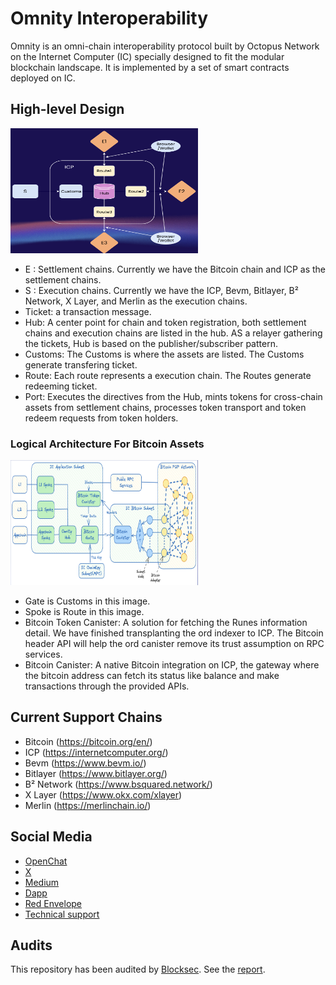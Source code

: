 # Omnity Interoperability

Omnity is an omni-chain interoperability protocol built by Octopus Network on the Internet Computer (IC) specially designed to fit the modular blockchain landscape. It is implemented by a set of smart contracts deployed on IC.

## High-level Design

<img width="300" height="200" alt="Omnity" src="./img/omnity.png">

* E : Settlement chains. Currently we have the Bitcoin chain and ICP as the settlement chains.
* S : Execution chains. Currently we have the ICP, Bevm, Bitlayer, B² Network, X Layer, and Merlin as the execution chains.
* Ticket: a transaction message.
* Hub: A center point for chain and token registration, both settlement chains and execution chains are listed in the hub. AS a relayer gathering the tickets, Hub is based on the publisher/subscriber pattern.
* Customs: The Customs is where the assets are listed. The Customs generate transfering ticket.
* Route: Each route represents a execution chain. The Routes generate redeeming ticket.
* Port: Executes the directives from the Hub, mints tokens for cross-chain assets from settlement chains, processes token transport and token redeem requests from token holders.

### Logical Architecture For Bitcoin Assets
<img width="300" height="200" alt="BTC" src="./img/btc.png">

* Gate is Customs in this image.
* Spoke is Route in this image.
* Bitcoin Token Canister:  A solution for fetching the Runes information detail. We have finished transplanting the ord indexer to ICP. The Bitcoin header API will help the ord canister remove its trust assumption on RPC services.
* Bitcoin Canister: A native Bitcoin integration on ICP, the gateway where the bitcoin address can fetch its status like balance and make transactions through the provided APIs.

## Current Support Chains

* Bitcoin (https://bitcoin.org/en/)
* ICP (https://internetcomputer.org/)
* Bevm (https://www.bevm.io/)
* Bitlayer (https://www.bitlayer.org/)
* B² Network (https://www.bsquared.network/)
* X Layer (https://www.okx.com/xlayer)
* Merlin (https://merlinchain.io/)

## Social Media

* [OpenChat](https://oc.app/community/o5uz6-dqaaa-aaaar-bhnia-cai/channel/55564096078728941684293384519740574712/)
* [X](https://twitter.com/OmnityNetwork)
* [Medium](https://medium.com/omnity)
* [Dapp](https://bridge.omnity.network/)
* [Red Envelope](https://oc.app/community/csmnf-nyaaa-aaaar-a2uda-cai/channel/257625026752796078802282812381756979432/?ref=iets5-biaaa-aaaaf-blpfq-cai)
* [Technical support](https://oc.app/community/o5uz6-dqaaa-aaaar-bhnia-cai/channel/209373796018851818071085429101874032721/)

## Audits

This repository has been audited by [Blocksec](https://blocksec.com/). See the [report](./auditing-reports/blocksec_omnity_v1.0_signed.pdf).
